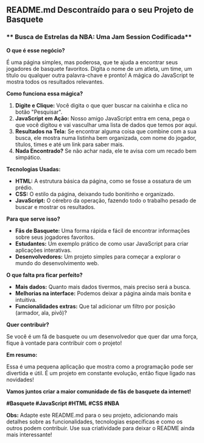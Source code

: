 ## **README.md Descontraído para o seu Projeto de Basquete**

### ** Busca de Estrelas da NBA: Uma Jam Session Codificada**

**O que é esse negócio?**

É uma página simples, mas poderosa, que te ajuda a encontrar seus jogadores de basquete favoritos. Digita o nome de um atleta, um time, um título ou qualquer outra palavra-chave e pronto! A mágica do JavaScript te mostra todos os resultados relevantes.

**Como funciona essa mágica?**

1. **Digite e Clique:** Você digita o que quer buscar na caixinha e clica no botão "Pesquisar".
2. **JavaScript em Ação:** Nosso amigo JavaScript entra em cena, pega o que você digitou e vai vasculhar uma lista de dados que temos por aqui.
3. **Resultados na Tela:** Se encontrar alguma coisa que combine com a sua busca, ele mostra numa listinha bem organizada, com nome do jogador, títulos, times e até um link para saber mais.
4. **Nada Encontrado?** Se não achar nada, ele te avisa com um recado bem simpático.

**Tecnologias Usadas:**

* **HTML:** A estrutura básica da página, como se fosse a ossatura de um prédio.
* **CSS:** O estilo da página, deixando tudo bonitinho e organizado.
* **JavaScript:** O cérebro da operação, fazendo todo o trabalho pesado de buscar e mostrar os resultados.

**Para que serve isso?**

* **Fãs de Basquete:** Uma forma rápida e fácil de encontrar informações sobre seus jogadores favoritos.
* **Estudantes:** Um exemplo prático de como usar JavaScript para criar aplicações interativas.
* **Desenvolvedores:** Um projeto simples para começar a explorar o mundo do desenvolvimento web.

**O que falta pra ficar perfeito?**

* **Mais dados:** Quanto mais dados tivermos, mais preciso será a busca.
* **Melhorias na interface:** Podemos deixar a página ainda mais bonita e intuitiva.
* **Funcionalidades extras:** Que tal adicionar um filtro por posição (armador, ala, pivô)?

**Quer contribuir?**

Se você é um fã de basquete ou um desenvolvedor que quer dar uma força, fique à vontade para contribuir com o projeto!

**Em resumo:**

Essa é uma pequena aplicação que mostra como a programação pode ser divertida e útil. É um projeto em constante evolução, então fique ligado nas novidades!

**Vamos juntos criar a maior comunidade de fãs de basquete da internet!**

**#Basquete #JavaScript #HTML #CSS #NBA**

**Obs:** Adapte este README.md para o seu projeto, adicionando mais detalhes sobre as funcionalidades, tecnologias específicas e como os outros podem contribuir. Use sua criatividade para deixar o README ainda mais interessante!
